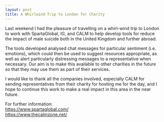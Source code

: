 ```yaml
---
layout: post
title: A Whirlwind Trip to London for Charity
---
```


Last weekend I had the pleasure of travelling on a whirl-wind trip to London to work with SpartaGlobal, IG, and CALM to help develop tools for reduce the impact of male suicide both in the United Kingdom and further abroad.

The tools developed analysed chat messages for particular sentiment (i.e. emotions), which could then be used to suggest resources appropriate, as well as alert particularly distressing messages to a representative when necessary. Our aim is to make this available to other charities in the future so that they may use them as part of their services.

I would like to thank all the companies involved, especially CALM for sending representatives from their charity for hosting me for the day, and I hope to continue this work to make a real impact in this area in the near future.

For further information:  
https://www.spartaglobal.com/  
https://www.thecalmzone.net/